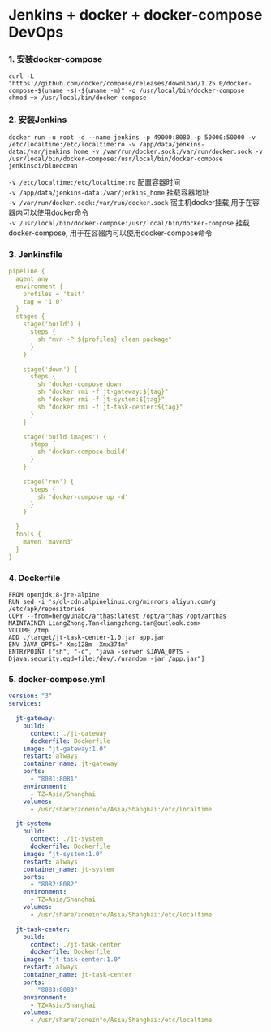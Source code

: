 # Jenkins + docker + docker-compose DevOps


### 1. 安装docker-compose
```shell
curl -L "https://github.com/docker/compose/releases/download/1.25.0/docker-compose-$(uname -s)-$(uname -m)" -o /usr/local/bin/docker-compose
chmod +x /usr/local/bin/docker-compose
```

### 2. 安装Jenkins
```shell
docker run -u root -d --name jenkins -p 49000:8080 -p 50000:50000 -v /etc/localtime:/etc/localtime:ro -v /app/data/jenkins-data:/var/jenkins_home -v /var/run/docker.sock:/var/run/docker.sock -v /usr/local/bin/docker-compose:/usr/local/bin/docker-compose jenkinsci/blueocean
```

`-v /etc/localtime:/etc/localtime:ro` 配置容器时间  
`-v /app/data/jenkins-data:/var/jenkins_home` 挂载容器地址  
`-v /var/run/docker.sock:/var/run/docker.sock` 宿主机docker挂载,用于在容器内可以使用docker命令   
`-v /usr/local/bin/docker-compose:/usr/local/bin/docker-compose`  挂载docker-compose, 用于在容器内可以使用docker-compose命令

### 3. Jenkinsfile
```yml
pipeline {
  agent any
  environment {
    profiles = 'test'
    tag = '1.0'
  }
  stages {
    stage('build') {
      steps {
        sh "mvn -P ${profiles} clean package"
      }
    }

    stage('down') {
      steps {
        sh 'docker-compose down'
        sh "docker rmi -f jt-gateway:${tag}"
        sh "docker rmi -f jt-system:${tag}"
        sh "docker rmi -f jt-task-center:${tag}"
      }
    }

    stage('build images') {
      steps {
        sh 'docker-compose build'
      }
    }

    stage('run') {
      steps {
        sh 'docker-compose up -d'
      }
    }

  }
  tools {
    maven 'maven3'
  }
}
```

### 4. Dockerfile
```docker
FROM openjdk:8-jre-alpine
RUN sed -i 's/dl-cdn.alpinelinux.org/mirrors.aliyun.com/g' /etc/apk/repositories
COPY --from=hengyunabc/arthas:latest /opt/arthas /opt/arthas
MAINTAINER LiangZhong.Tan<liangzhong.tan@outlook.com>
VOLUME /tmp
ADD ./target/jt-task-center-1.0.jar app.jar
ENV JAVA_OPTS="-Xms128m -Xmx374m"
ENTRYPOINT ["sh", "-c", "java -server $JAVA_OPTS -Djava.security.egd=file:/dev/./urandom -jar /app.jar"]
```

### 5. docker-compose.yml
```yml
version: "3"
services:

  jt-gateway:
    build:
      context: ./jt-gateway
      dockerfile: Dockerfile
    image: "jt-gateway:1.0"
    restart: always
    container_name: jt-gateway
    ports:
      - "8081:8081"
    environment:
      - TZ=Asia/Shanghai
    volumes:
      - /usr/share/zoneinfo/Asia/Shanghai:/etc/localtime

  jt-system:
    build:
      context: ./jt-system
      dockerfile: Dockerfile
    image: "jt-system:1.0"
    restart: always
    container_name: jt-system
    ports:
      - "8082:8082"
    environment:
      - TZ=Asia/Shanghai
    volumes:
      - /usr/share/zoneinfo/Asia/Shanghai:/etc/localtime

  jt-task-center:
    build:
      context: ./jt-task-center
      dockerfile: Dockerfile
    image: "jt-task-center:1.0"
    restart: always
    container_name: jt-task-center
    ports:
      - "8083:8083"
    environment:
      - TZ=Asia/Shanghai
    volumes:
      - /usr/share/zoneinfo/Asia/Shanghai:/etc/localtime
```